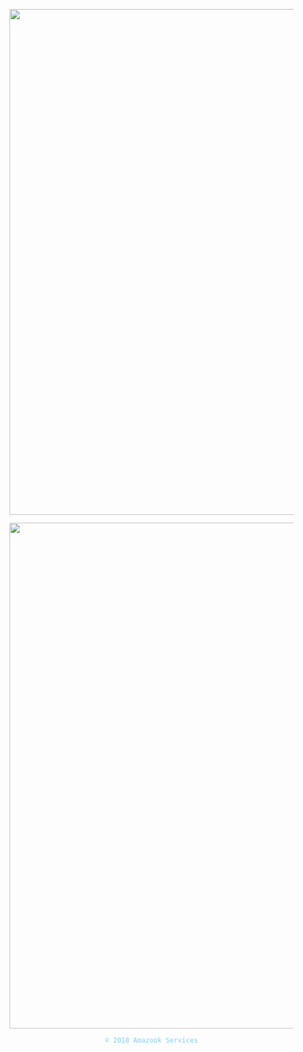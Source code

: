 <p align="center"> <img width="897" length="29" src="https://files.catbox.moe/r33onn.jpg" /> </p>

<p align="center"> <img width="897" length="29" src="https://files.catbox.moe/rz5m0o.jpg" /> </p>
<p align="center"> <code style="color : lightskyblue">© 2018 Amazook Services</code> </p>



